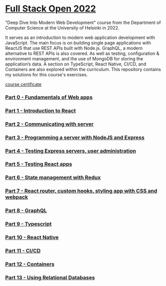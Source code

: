 # [Full Stack Open 2022](https://fullstackopen.com/en/)

"Deep Dive Into Modern Web Development" course from the Department of Computer Science at the University of Helsinki in 2022.

It serves as an introduction to modern web application development with JavaScript. The main focus is on building single page applications with ReactJS that use REST APIs built with Node.js. GraphQL, a modern alternative to REST APIs is also covered. As well as testing, configuration & environment management, and the use of MongoDB for storing the application’s data. A section on TypeScript, React Native, CI/CD, and Containers are also explored within the curriculum. This repository contains my solutions for this course's exercises.

[course certificate]()

### [Part 0 - Fundamentals of Web apps](./part0)

### [Part 1 - Introduction to React](./part1)

### [Part 2 - Communicating with server](./part2)

### [Part 3 - Programming a server with NodeJS and Express](./part3)

### [Part 4 - Testing Express servers, user administration](./part4)

### [Part 5 - Testing React apps](./part5)

### [Part 6 - State management with Redux](./part6)

### [Part 7 - React router, custom hooks, styling app with CSS and webpack](./part7)

### [Part 8 - GraphQL](./part8)

### [Part 9 - Typescript](./part9)

### [Part 10 - React Native](./part10)

### [Part 11 - CI/CD](./part11)

### [Part 12 - Containers](./part12)

### [Part 13 - Using Relational Databases](./part13)
